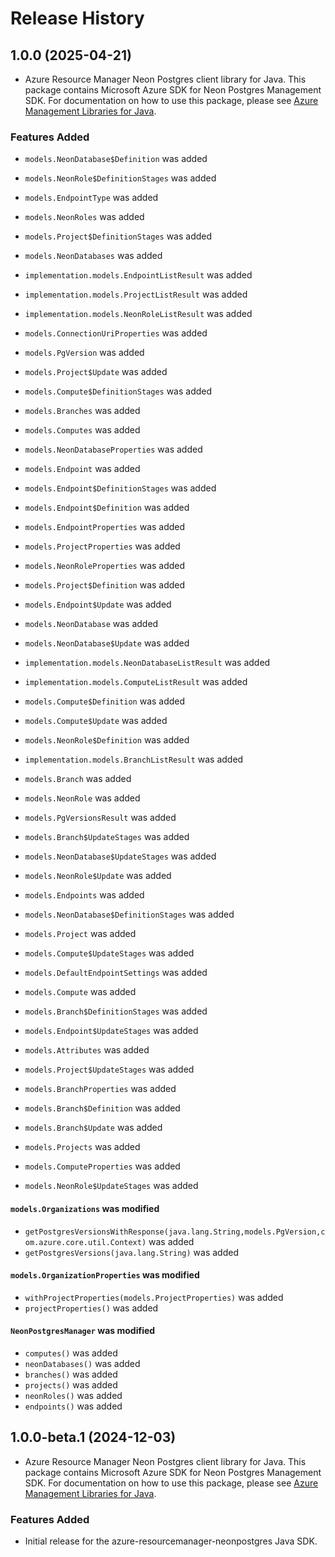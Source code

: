 # Release History

## 1.0.0 (2025-04-21)

- Azure Resource Manager Neon Postgres client library for Java. This package contains Microsoft Azure SDK for Neon Postgres Management SDK. For documentation on how to use this package, please see [Azure Management Libraries for Java](https://aka.ms/azsdk/java/mgmt).

### Features Added

* `models.NeonDatabase$Definition` was added

* `models.NeonRole$DefinitionStages` was added

* `models.EndpointType` was added

* `models.NeonRoles` was added

* `models.Project$DefinitionStages` was added

* `models.NeonDatabases` was added

* `implementation.models.EndpointListResult` was added

* `implementation.models.ProjectListResult` was added

* `implementation.models.NeonRoleListResult` was added

* `models.ConnectionUriProperties` was added

* `models.PgVersion` was added

* `models.Project$Update` was added

* `models.Compute$DefinitionStages` was added

* `models.Branches` was added

* `models.Computes` was added

* `models.NeonDatabaseProperties` was added

* `models.Endpoint` was added

* `models.Endpoint$DefinitionStages` was added

* `models.Endpoint$Definition` was added

* `models.EndpointProperties` was added

* `models.ProjectProperties` was added

* `models.NeonRoleProperties` was added

* `models.Project$Definition` was added

* `models.Endpoint$Update` was added

* `models.NeonDatabase` was added

* `models.NeonDatabase$Update` was added

* `implementation.models.NeonDatabaseListResult` was added

* `implementation.models.ComputeListResult` was added

* `models.Compute$Definition` was added

* `models.Compute$Update` was added

* `models.NeonRole$Definition` was added

* `implementation.models.BranchListResult` was added

* `models.Branch` was added

* `models.NeonRole` was added

* `models.PgVersionsResult` was added

* `models.Branch$UpdateStages` was added

* `models.NeonDatabase$UpdateStages` was added

* `models.NeonRole$Update` was added

* `models.Endpoints` was added

* `models.NeonDatabase$DefinitionStages` was added

* `models.Project` was added

* `models.Compute$UpdateStages` was added

* `models.DefaultEndpointSettings` was added

* `models.Compute` was added

* `models.Branch$DefinitionStages` was added

* `models.Endpoint$UpdateStages` was added

* `models.Attributes` was added

* `models.Project$UpdateStages` was added

* `models.BranchProperties` was added

* `models.Branch$Definition` was added

* `models.Branch$Update` was added

* `models.Projects` was added

* `models.ComputeProperties` was added

* `models.NeonRole$UpdateStages` was added

#### `models.Organizations` was modified

* `getPostgresVersionsWithResponse(java.lang.String,models.PgVersion,com.azure.core.util.Context)` was added
* `getPostgresVersions(java.lang.String)` was added

#### `models.OrganizationProperties` was modified

* `withProjectProperties(models.ProjectProperties)` was added
* `projectProperties()` was added

#### `NeonPostgresManager` was modified

* `computes()` was added
* `neonDatabases()` was added
* `branches()` was added
* `projects()` was added
* `neonRoles()` was added
* `endpoints()` was added

## 1.0.0-beta.1 (2024-12-03)

- Azure Resource Manager Neon Postgres client library for Java. This package contains Microsoft Azure SDK for Neon Postgres Management SDK. For documentation on how to use this package, please see [Azure Management Libraries for Java](https://aka.ms/azsdk/java/mgmt).

### Features Added

- Initial release for the azure-resourcemanager-neonpostgres Java SDK.
